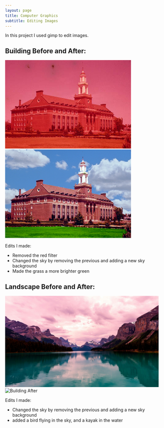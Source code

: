 ```yaml
---
layout: page
title: Computer Graphics
subtitle: Editing Images 
---
```


In this project I used gimp to edit images. 

## Building Before and After:                                                                            
<img src="/assets/img/colorcast1.jpg" alt="Building Before"/>  <img src="/assets/img/Building.png" alt="Building After"/>

Edits I made:
- Removed the red filter
- Changed the sky by removing the previous and adding a new sky background
- Made the grass a more brighter green 

## Landscape Before and After:
<img src="/assets/img/LandscapeBefore.jpeg" alt="Landscape Before" width="500"/>  <img src="/assets/img/Landscape.png" alt="Building After" width="500"/>

Edits I made:
- Changed the sky by removing the previous and adding a new sky background
- added a bird flying in the sky, and a kayak in the water

